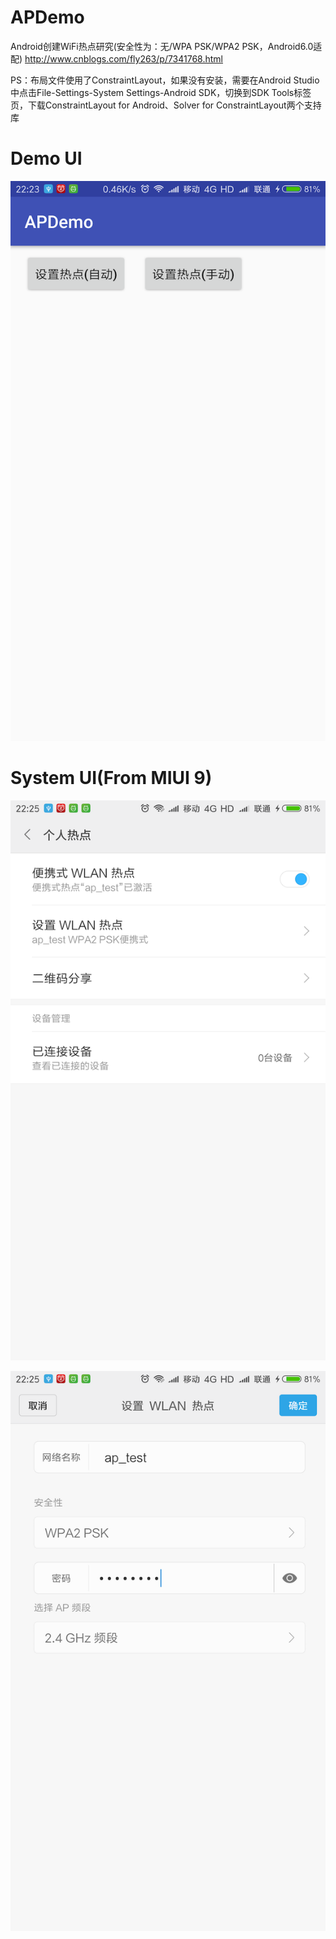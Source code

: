 # APDemo
Android创建WiFi热点研究(安全性为：无/WPA PSK/WPA2 PSK，Android6.0适配)
http://www.cnblogs.com/fly263/p/7341768.html

PS：布局文件使用了ConstraintLayout，如果没有安装，需要在Android Studio中点击File-Settings-System Settings-Android SDK，切换到SDK Tools标签页，下载ConstraintLayout for Android、Solver for ConstraintLayout两个支持库

# Demo UI
![Demo UI](captures/AppUI.png)
# System UI(From MIUI 9)
![Demo UI](captures/SystemUI1.png)

![Demo UI](captures/SystemUI2.png)